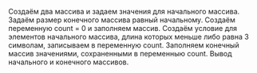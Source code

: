 Создаём два массива и задаем значения для начального массива.
Задаём размер конечного массива равный начальному.
Создаём переменную count = 0 и заполняем массив.
Создаём условие для элементов начального массива, длина которых меньше либо равна 3 символам, записываем в переменную count.
Заполняем конечный массив значениями, сохраненными в переменныю count.
Вывод начального и конечного массивов.